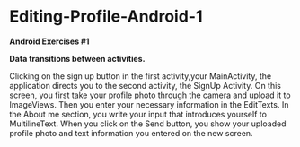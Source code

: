 # Editing-Profile-Android-1
**Android Exercises #1**

**Data transitions between activities.**

Clicking on the sign up button in the first activity,your MainActivity, the application directs you to the second activity, the SignUp Activity.
On this screen, you first take your profile photo through the camera and upload it to ImageViews. Then you enter your necessary information in the EditTexts.
In the About me section, you write your input that introduces yourself to MultilineText.
When you click on the Send button, you show your uploaded profile photo and text information
you entered on the new screen.


